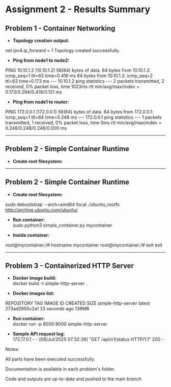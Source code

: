 # Assignment 2 - Results Summary

## Problem 1 - Container Networking

- **Topology creation output:**  

net.ipv4.ip_forward = 1
Topology created successfully.


- **Ping from node1 to node2:**  

PING 10.10.1.2 (10.10.1.2) 56(84) bytes of data.
64 bytes from 10.10.1.2: icmp_seq=1 ttl=63 time=0.416 ms
64 bytes from 10.10.1.2: icmp_seq=2 ttl=63 time=0.173 ms
--- 10.10.1.2 ping statistics ---
2 packets transmitted, 2 received, 0% packet loss, time 1023ms
rtt min/avg/max/mdev = 0.173/0.294/0.416/0.121 ms


- **Ping from node1 to router:**  

PING 172.0.0.1 (172.0.0.1) 56(84) bytes of data.
64 bytes from 172.0.0.1: icmp_seq=1 ttl=64 time=0.248 ms
--- 172.0.0.1 ping statistics ---
1 packets transmitted, 1 received, 0% packet loss, time 0ms
rtt min/avg/max/mdev = 0.248/0.248/0.248/0.000 ms


---

## Problem 2 - Simple Container Runtime

- **Create root filesystem:**  


---

## Problem 2 - Simple Container Runtime

- **Create root filesystem:**  

sudo debootstrap --arch=amd64 focal ./ubuntu_rootfs http://archive.ubuntu.com/ubuntu/


- **Run container:**  
sudo python3 simple_container.py mycontainer


- **Inside container:**  


root@mycontainer:/# hostname
mycontainer
root@mycontainer:/# exit
exit

---

## Problem 3 - Containerized HTTP Server

- **Docker image build:**  
docker build -t simple-http-server .

- **Docker images list:**  

REPOSITORY TAG IMAGE ID CREATED SIZE
simple-http-server latest 273ad2655c2a1 33 seconds ago 138MB


- **Run container:**  
docker run -p 8000:8000 simple-http-server


- **Sample API request log:**  
172.17.0.1 - - [08/Jul/2025 07:32:39] "GET /api/v1/status HTTP/1.1" 200 -

Notes:

All parts have been executed successfully.

Documentation is available in each problem's folder.

Code and outputs are up-to-date and pushed to the main branch

 
